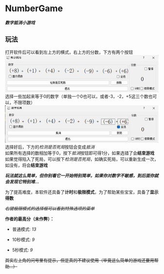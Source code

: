 # NumberGame

***数字抵消小游戏***

## 玩法

打开软件后可以看到左上方的横式，右上方的分数，下方有两个按钮  
![image](md-pic/1.png)  
选择一些加起来等于0的数字（单独一个0也可以，或者-3，-2，+5这三个数也可以，不限项数）  
![image](md-pic/2.png)  
选择好后，下方的*检测是否死局*按钮会变成*抵消*  
如果所有选择的数相加等于0，按下*抵消*按钮即可得1分，如果选错了会**结束游戏**  
如果觉得陷入了死局，可以按下*检测是否死局*，如确实死局，可以重新生成一次，如没有，将会**结束游戏**  

***玩法就这么简单，但你别看它一开始特别简单，如果你对数字不敏感，到后面你就会发现它特别难...***  

为了提高难度，本软件还具备了**计时**和**极限模式**，为了帮助某些宝宝，具备了**显示得数**

~~*右键极限模式的选择框可以看到特殊选项的菜单*~~

**作者的最高分（未作弊）：** 

- 普通模式: *13*

- 10秒模式: *9*

- 5秒模式: *9*

~~其实左上角的问号里有提示，但是真的不建议使用（毕竟这么简单的游戏还要用帮助...）~~